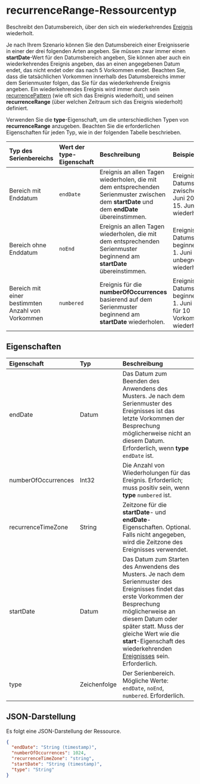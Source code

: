 # <a name="recurrencerange-resource-type"></a>recurrenceRange-Ressourcentyp

Beschreibt den Datumsbereich, über den sich ein wiederkehrendes [Ereignis](event.md) wiederholt. 

Je nach Ihrem Szenario können Sie den Datumsbereich einer Ereignisserie in einer der drei folgenden Arten angeben. Sie müssen zwar immer einen **startDate**-Wert für den Datumsbereich angeben, Sie können aber auch ein wiederkehrendes Ereignis angeben, das an einen angegebenen Datum endet, das nicht endet oder das nach 5 Vorkommen endet. Beachten Sie, dass die tatsächlichen Vorkommen innerhalb des Datumsbereichs immer dem Serienmuster folgen, das Sie für das wiederkehrende Ereignis angeben. Ein wiederkehrendes Ereignis wird immer durch sein [recurrencePattern](recurrencepattern.md) (wie oft sich das Ereignis wiederholt), und seinen **recurrenceRange** (über welchen Zeitraum sich das Ereignis wiederholt) definiert.

Verwenden Sie die **type**-Eigenschaft, um die unterschiedlichen Typen von **recurrenceRange** anzugeben. Beachten Sie die erforderlichen Eigenschaften für jeden Typ, wie in der folgenden Tabelle beschrieben.

| Typ des Serienbereichs | Wert der type-Eigenschaft | Beschreibung | Beispiel | Erforderliche Eigenschaften |
|:---------------|:--------|:--------|:--------|:----------|
|Bereich mit Enddatum | `endDate` | Ereignis an allen Tagen wiederholen, die mit dem entsprechenden Serienmuster zwischen dem **startDate** und dem **endDate** übereinstimmen. | Ereignis im Datumsbereich zwischen 1. Juni 2017 und 15. Juni 2017 wiederholen. | **type**, **startDate**, **endDate** | 
|Bereich ohne Enddatum | `noEnd` | Ereignis an allen Tagen wiederholen, die mit dem entsprechenden Serienmuster beginnend am **startDate** übereinstimmen. | Ereignis im Datumsbereich beginnend am 1. Juni 2017 unbegrenzt wiederholen. | **type**, **startDate** |
|Bereich mit einer bestimmten Anzahl von Vorkommen | `numbered` | Ereignis für die **numberOfOccurrences** basierend auf dem Serienmuster beginnend am **startDate** wiederholen. | Ereignis im Datumsbereich beginnend am 1. Juni 2017 für 10 Vorkommen wiederholen.  | **type**, **startDate**, **numberOfOccurrences** |


## <a name="properties"></a>Eigenschaften

| Eigenschaft     | Typ   |Beschreibung|
|:---------------|:--------|:----------|
|endDate|Datum|Das Datum zum Beenden des Anwendens des Musters. Je nach dem Serienmuster des Ereignisses ist das letzte Vorkommen der Besprechung möglicherweise nicht an diesem Datum. Erforderlich, wenn **type** `endDate` ist.|
|numberOfOccurrences|Int32|Die Anzahl von Wiederholungen für das Ereignis. Erforderlich; muss positiv sein, wenn **type** `numbered` ist.|
|recurrenceTimeZone|String |Zeitzone für die **startDate**- und **endDate**-Eigenschaften. Optional. Falls nicht angegeben, wird die Zeitzone des Ereignisses verwendet.|
|startDate|Datum|Das Datum zum Starten des Anwendens des Musters. Je nach dem Serienmuster des Ereignisses findet das erste Vorkommen der Besprechung möglicherweise an diesem Datum oder später statt. Muss der gleiche Wert wie die **start**-Eigenschaft des wiederkehrenden [Ereignisses](event.md) sein. Erforderlich.|
|type|Zeichenfolge|Der Serienbereich. Mögliche Werte: `endDate`, `noEnd`, `numbered`. Erforderlich.|

## <a name="json-representation"></a>JSON-Darstellung

Es folgt eine JSON-Darstellung der Ressource.

<!-- {
  "blockType": "resource",
  "optionalProperties": [

  ],
  "@odata.type": "microsoft.graph.recurrencerange"
}-->

```json
{
  "endDate": "String (timestamp)",
  "numberOfOccurrences": 1024,
  "recurrenceTimeZone": "string",
  "startDate": "String (timestamp)",
  "type": "String"
}

```

<!-- uuid: 8fcb5dbc-d5aa-4681-8e31-b001d5168d79
2015-10-25 14:57:30 UTC -->
<!-- {
  "type": "#page.annotation",
  "description": "recurrenceRange resource",
  "keywords": "",
  "section": "documentation",
  "tocPath": ""
}-->
